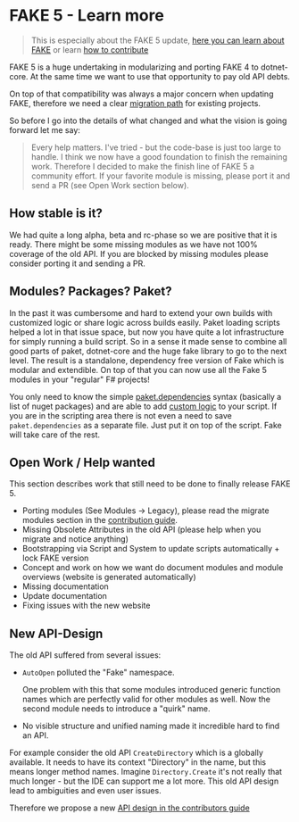 # FAKE 5 - Learn more

> This is especially about the FAKE 5 update, [here you can learn about FAKE](fake-what-is-fake.html) or learn [how to contribute](contributing.html)

FAKE 5 is a huge undertaking in modularizing and porting FAKE 4 to dotnet-core.
At the same time we want to use that opportunity to pay old API debts.

On top of that compatibility was always a major concern when updating FAKE,
therefore we need a clear [migration path](fake-migrate-to-fake-5.html) for existing projects.

So before I go into the details of what changed and what the vision is going forward let me say:

> Every help matters. I've tried - but the code-base is just too large to handle.
> I think we now have a good foundation to finish the remaining work.
> Therefore I decided to make the finish line of FAKE 5 a community effort.
> If your favorite module is missing, please port it and send a PR (see Open Work section below).

## How stable is it?

We had quite a long alpha, beta and rc-phase so we are positive that it is ready.
There might be some missing modules as we have not 100% coverage of the old API.
If you are blocked by missing modules please consider porting it and sending a PR.

## Modules? Packages? Paket?

In the past it was cumbersome and hard to extend your own builds with customized logic or share logic across builds easily.
Paket loading scripts helped a lot in that issue space, but now you have quite a lot infrastructure for simply running a build script.
So in a sense it made sense to combine all good parts of paket, dotnet-core and the huge fake library to go to the next level. The result is a standalone, dependency free version of Fake which is modular and extendible. On top of that you can now use all the Fake 5 modules in your "regular" F# projects!

You only need to know the simple [paket.dependencies](http://fsprojects.github.io/Paket/dependencies-file.html) syntax (basically a list of nuget packages) and are able to add [custom logic](fake-fake5-custom-modules.html) to your script.
If you are in the scripting area there is not even a need to save `paket.dependencies` as a separate file. Just put it on top of the script. Fake will take care of the rest.

## Open Work / Help wanted

This section describes work that still need to be done to finally release FAKE 5.

* Porting modules (See Modules -> Legacy), please read the migrate modules section in the [contribution guide](contributing.html).
* Missing Obsolete Attributes in the old API (please help when you migrate and notice anything)
* Bootstrapping via Script and System to update scripts automatically + lock FAKE version
* Concept and work on how we want do document modules and module overviews (website is generated automatically)
* Missing documentation
* Update documentation
* Fixing issues with the new website

## New API-Design

The old API suffered from several issues:

* `AutoOpen` polluted the "Fake" namespace.

  One problem with this that some modules introduced generic function names which are perfectly valid for other modules as well. Now the second module needs to introduce a "quirk" name.

* No visible structure and unified naming made it incredible hard to find an API.

For example consider the old API `CreateDirectory` which is a globally available.
It needs to have its context "Directory" in the name, but this means longer method names.
Imagine `Directory.Create` it's not really that much longer - but the IDE can support me a lot more.
This old API design lead to ambiguities and even user issues.

Therefore we propose a new [API design in the contributors guide](contributing.html)
